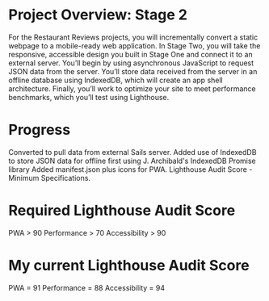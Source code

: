 # Project Overview: Stage 2

For the Restaurant Reviews projects, 
you will incrementally convert a static webpage to a mobile-ready web application.
In Stage Two, you will take the responsive, accessible design you built in Stage One and connect it to an external server. 
You’ll begin by using asynchronous JavaScript to request JSON data from the server. 
You’ll store data received from the server in an offline database using IndexedDB,
which will create an app shell architecture.
Finally, you’ll work to optimize your site to meet performance benchmarks, 
which you’ll test using Lighthouse.

# Progress
Converted to pull data from external Sails server.
Added use of IndexedDB to store JSON data for offline first using J. Archibald's IndexedDB Promise library
Added manifest.json plus icons for PWA.
Lighthouse Audit Score - Minimum Specifications.

# Required Lighthouse Audit Score
PWA > 90
Performance > 70
Accessibility > 90

# My current Lighthouse Audit Score
PWA = 91
Performance = 88
Accessibility = 94
